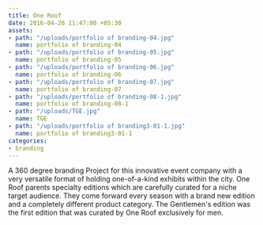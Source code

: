 ```yaml
---
title: One Roof
date: 2016-04-26 11:47:00 +05:30
assets:
- path: "/uploads/portfolio of branding-04.jpg"
  name: portfolio of branding-04
- path: "/uploads/portfolio of branding-05.jpg"
  name: portfolio of branding-05
- path: "/uploads/portfolio of branding-06.jpg"
  name: portfolio of branding-06
- path: "/uploads/portfolio of branding-07.jpg"
  name: portfolio of branding-07
- path: "/uploads/portfolio of branding-08-1.jpg"
  name: portfolio of branding-08-1
- path: "/uploads/TGE.jpg"
  name: TGE
- path: "/uploads/portfolio of branding3-01-1.jpg"
  name: portfolio of branding3-01-1
categories:
- branding
---
```


A 360 degree branding Project for this innovative event company with a very versatile format of holding one-of-a-kind exhibits within the city. One Roof parents specialty editions which are carefully curated for a niche target audience. They come forward every season with a brand new edition and a completely different product category. The Gentlemen's edition was the first edition that was curated by One Roof exclusively for men.
